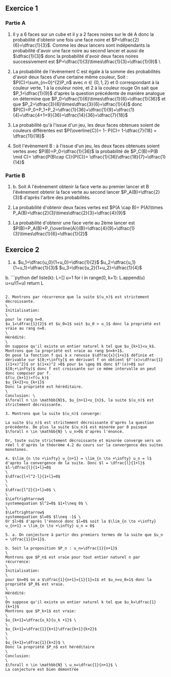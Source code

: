 ## Exercice 1

### Partie A

1. Il y a 6 faces sur un cube et il y a 2 faces noires sur le dé A donc la probabilité d'obtenir une fois une face noire et $P=\dfrac{2}{6}=\dfrac{1}{3}$. Comme les deux lancers sont indépendants la probabilité d'avoir une face noire au second lancer et aussi de $\dfrac{1}{3}$ donc la probabilité d'avoir deux faces noires successivement est $P=\dfrac{1}{3}\times\dfrac{1}{3}=\dfrac{1}{9}$
\
2. La probabilité de l'évènement C est égale à la somme des probabilités d'avoir deux faces d'une certaine même couleur, Soit : $P(C)=\sum_{n=0}^{2}P_n$ avec $n \in \{0,1,2\}$ et 0 correspondant à la couleur verte, 1 à la couleur noire, et 2 à la couleur rouge
On sait que $P_1=\dfrac{1}{9}$ d'après la question précédente de manière analogue on détermine que $P_0=\dfrac{1}{6}\times\dfrac{1}{6}=\dfrac{1}{36}$ et que $P_2=\dfrac{3}{6}\times\dfrac{3}{6}=\dfrac{1}{4}$ donc $P(C)=P_0+P_1+P_2=\dfrac{1}{36}+\dfrac{1}{9}+\dfrac{1}{4}=\dfrac{4+1+9}{36}=\dfrac{14}{36}=\dfrac{7}{18}$

3. La probabilité qu'à l'issue d'un jeu, les deux faces obtenues soient de couleurs différentes est $P(\overline{C})= 1- P(C)= 1-\dfrac{7}{18} = \dfrac{11}{18}$

4. Soit l'évènement B : à l'issue d'un jeu, les deux faces obtenues soient vertes avec $P(B)=P_0=\dfrac{1}{36}$ la probabilité de $P_C(B)=P(B \mid C)= \dfrac{P(B\cap C)}{P(C)}= \dfrac{1}{36}\dfrac{18}{7}=\dfrac{1}{14}$

### Partie B

1. b. Soit A l'évènement obtenir la face verte au premier lancer et B l'évènement obtenir la face verte au second lancer $P_A(B)=\dfrac{2}{3}$ d'après l'arbre des probabilités.

2. La probabilité d'obtenir deux faces vertes est $P(A \cap B)= P(A)\times P_A(B)=\dfrac{2}{3}\times\dfrac{2}{3}=\dfrac{4}{9}$

3. La probabilité d'obtenir une face verte au 2ème lancer est $P(B)=P_A(B)+P_{\overline{A}}(B)=\dfrac{4}{9}+\dfrac{1}{3}\times\dfrac{1}{6}=\dfrac{1}{2}$

## Exercice 2 

1. a. $u_1=\dfrac{u_0}{1+u_0}=\dfrac{1}{2}$ $u_2=\dfrac{u_1}{1+u_1}=\dfrac{1}{3}$ $u_3=\dfrac{u_2}{1+u_2}=\dfrac{1}{4}$

b. ```python
def liste(k):
  L=[]
  u=1
  for i in range(0, k+1):
    L.append(u)
    u=u/(1+u)
  return L 
```

2. Montrons par récurrence que la suite $(u_n)$ est strictement décroissante.
\
Initialisation:
\
pour le rang n=0.
$u_1=\dfrac{1}{2}$ et $u_0=1$ soit $u_0 > u_1$ donc la propriété est vraie au rang n=0.
\
Hérédité:
\
On suppose qu'il existe un entier naturel k tel que $u_{k+1}<u_k$.
Montrons que la propriété est vraie au rang $n=k+1$.
On pose la fonction f qui à x renvoie $\dfrac{x}{1+x}$ définie et dérivable sur $[0;+\infty[$ en dérivant f on obtient $f'(x)=\dfrac{1}{(1+x)^2}$ or $(1+x)^2 >0$ pour $x \geq 0$ donc $f'(x)>0$ sur $[0;+\infty[$ donc f est croissante sur ce même intervalle on peut donc composer par f.
$f(u_{k+1})<f(u_k)$
$u_{k+2}<u_{k+1}$
Donc la propriété est héréditaire.
\
Conclusion: \
$\forall n \in \mathbb{N}$, $u_{n+1}<u_{n}$, la suite $(u_n)$ est strictement décroissante.

3. Montrons que la suite $(u_n)$ converge:

La suite $(u_n)$ est strictement décroissante d'après la question précédente. De plus la suite $(u_n)$ est minorée par 0 puisque $\forall n \in \mathbb{N} \ u_n>0$ d'après l'énoncé.

Or, toute suite strictement décroissante et minorée converge vers un réel l d'après le théorème 4.2 du cours sur la convergence des suites monotones.

4. $\lim_{n \to +\infty} u_{n+1} = \lim_{n \to +\infty} u_n = l$ d'après la convergence de la suite. Donc $l = \dfrac{l}{1+l}$ 
$l-\dfrac{l}{1+l}=0$
\
$\dfrac{l+l^2-l}{1+l}=0$
\
\
$\dfrac{l^2}{1+l}=0$ \
\
$\Leftrightarrow$
systemequation $l^2=0$ $1+l\neq 0$ \
\
$\Leftrightarrow$
systemequation $l=0$ $l\neq -1$ \
Or $l>0$ d'après l'énoncé donc $l=0$ soit la $\lim_{n \to +\infty} u_{n+1} = \lim_{n \to +\infty} u_n = 0$

5. a. On conjecture à partir des premiers termes de la suite que $u_n = \dfrac{1}{n+1}$.

b. Soit la proposition $P_n : u_n=\dfrac{1}{n+1}$
\
Montrons que $P_n$ est vraie pour tout entier naturel n par récurrence:
\
Initialisation: 
\
pour $n=0$ on a $\dfrac{1}{n+1}={1}{1}=1$ et $u_n=u_0=1$ donc la propriété $P_0$ est vraie.
\
Hérédité:
\
On suppose qu'il existe un entier naturel k tel que $u_k=\dfrac{1}{k+1}$
Montrons que $P_k+1$ est vraie:
\
$u_{k+1}=\dfrac{u_k}{u_k +1}$ \
\
$u_{k+1}=\dfrac{1}{k+1}\dfrac{k+1}{k+2}$
\
\
$u_{k+1}=\dfrac{1}{k+2}$ \
Donc la propriété $P_n$ est héréditaire
\
Conclusion:
\
$\forall n \in \mathbb{N} \ u_n=\dfrac{1}{n+1}$ \
La conjecture est bien démontrée
